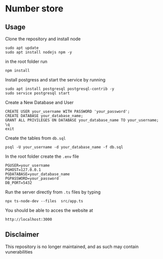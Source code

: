 # Number store
## Usage
Clone the repository and install node
```
sudo apt update
sudo apt install nodejs npm -y
```
in the root folder run
```
npm install
```
Install postgress and start the service by running
```
sudo apt install postgresql postgresql-contrib -y
sudo service postgresql start
```
Create a New Database and User
```
CREATE USER your_username WITH PASSWORD 'your_password';
CREATE DATABASE your_database_name;
GRANT ALL PRIVILEGES ON DATABASE your_database_name TO your_username;
\q
exit
```
Create the tables from `db.sql`
```
psql -U your_username -d your_database_name -f db.sql
```
In the root folder create the `.env` file
```
PGUSER=your_username
PGHOST=127.0.0.1
PGDATABASE=your_database_name
PGPASSWORD=your_password
DB_PORT=5432
```
Run the server directly from `.ts` files by typing
```
npx ts-node-dev --files  src/app.ts
```
You should be able to acces the website at
```
http://localhost:3000
```
## Disclaimer
This repository is no longer maintained, and as such may contain vunerabilities
